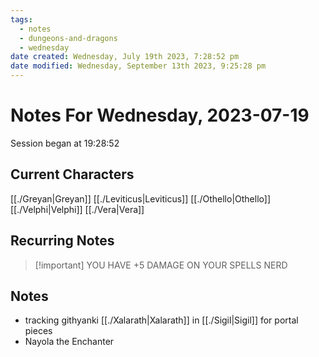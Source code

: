 ```yaml
---
tags:
  - notes
  - dungeons-and-dragons
  - wednesday
date created: Wednesday, July 19th 2023, 7:28:52 pm
date modified: Wednesday, September 13th 2023, 9:25:28 pm
---
```


# Notes For Wednesday, 2023-07-19
Session began at 19:28:52
## Current Characters
[[./Greyan|Greyan]]
[[./Leviticus|Leviticus]]
[[./Othello|Othello]]
[[./Velphi|Velphi]]
[[./Vera|Vera]]
## Recurring Notes
> [!important] YOU HAVE +5 DAMAGE ON YOUR SPELLS NERD
## Notes
- tracking githyanki [[./Xalarath|Xalarath]] in [[./Sigil|Sigil]] for portal pieces
- Nayola the Enchanter